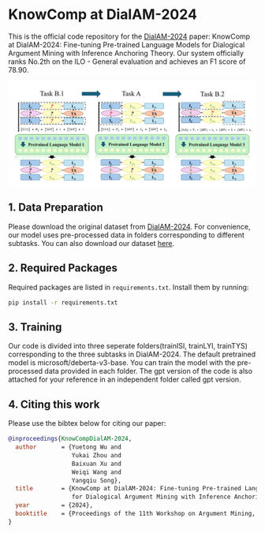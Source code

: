 # KnowComp at DialAM-2024

This is the official code repository for the [DialAM-2024](https://dialam.arg.tech/) paper: KnowComp at DialAM-2024: Fine-tuning Pre-trained Language Models
for Dialogical Argument Mining with Inference Anchoring Theory.
Our system officially ranks No.2th on the ILO - General evaluation and achieves an F1 score of 78.90.

![Overview](https://github.com/Arwenwutietie/DialAM-2024/blob/main/Pipeline%20(1).jpg)

## 1. Data Preparation

Please download the original dataset
from [DialAM-2024](https://dialam.arg.tech/index.php).
For convenience, our model uses pre-processed data in folders corresponding to different subtasks.
You can also download our dataset [here](https://hkustconnect-my.sharepoint.com/:f:/g/personal/ywufe_connect_ust_hk/Eo8JZiEcd9ZApNU5JJ22ubEBgnWkkLQTQ0CRZFq5cEeHaA?e=XYMgKG).

## 2. Required Packages

Required packages are listed in `requirements.txt`. Install them by running:

```bash
pip install -r requirements.txt
```

## 3. Training
Our code is divided into three seperate folders(trainISI, trainLYI, trainTYS) corresponding to the three subtasks in DialAM-2024.
The default pretrained model is microsoft/deberta-v3-base. You can train the model with the pre-processed data provided in each folder.
The gpt version of the code is also attached for your reference in an independent folder called gpt version.


## 4. Citing this work

Please use the bibtex below for citing our paper:

```bibtex
@inproceedings{KnowCompDialAM-2024,
  author       = {Yuetong Wu and
                  Yukai Zhou and
                  Baixuan Xu and
                  Weiqi Wang and
                  Yangqiu Song},
  title        = {KnowComp at DialAM-2024: Fine-tuning Pre-trained Language Models 
                  for Dialogical Argument Mining with Inference Anchoring Theory},
  year         = {2024},
  booktitle    = {Proceedings of the 11th Workshop on Argument Mining, {DialAM} 2024}
}
```
